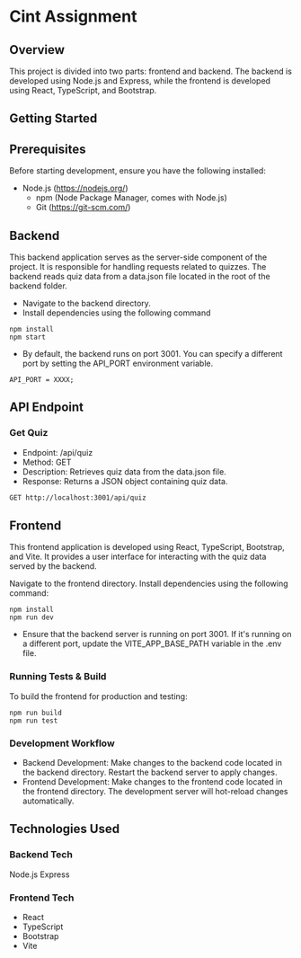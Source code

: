 # Cint Assignment

## Overview

This project is divided into two parts: frontend and backend. The backend is developed using Node.js and Express, while the frontend is developed using React, TypeScript, and Bootstrap.

## Getting Started

## Prerequisites

Before starting development, ensure you have the following installed:

- Node.js (<https://nodejs.org/>)
  - npm (Node Package Manager, comes with Node.js)
  - Git (<https://git-scm.com/>)

## Backend

This backend application serves as the server-side component of the project. It is responsible for handling requests related to quizzes.
The backend reads quiz data from a data.json file located in the root of the backend folder.

- Navigate to the backend directory.
- Install dependencies using the following command

```node
npm install
npm start
```

- By default, the backend runs on port 3001. You can specify a different port by setting the API_PORT environment variable.

```node
API_PORT = XXXX;
```

## API Endpoint

### Get Quiz

- Endpoint: /api/quiz
- Method: GET
- Description: Retrieves quiz data from the data.json file.
- Response: Returns a JSON object containing quiz data.

```bash
GET http://localhost:3001/api/quiz
```

## Frontend

This frontend application is developed using React, TypeScript, Bootstrap, and Vite. It provides a user interface for interacting with the quiz data served by the backend.

Navigate to the frontend directory.
Install dependencies using the following command:

```node
npm install
npm run dev
```

- Ensure that the backend server is running on port 3001. If it's running on a different port, update the VITE_APP_BASE_PATH variable in the .env file.

### Running Tests & Build

To build the frontend for production and testing:

```node
npm run build
npm run test
```

### Development Workflow

- Backend Development: Make changes to the backend code located in the backend directory.
  Restart the backend server to apply changes.
- Frontend Development: Make changes to the frontend code located in the frontend directory. The development server will hot-reload changes automatically.

## Technologies Used

### Backend Tech

Node.js
Express

### Frontend Tech

- React
- TypeScript
- Bootstrap
- Vite

